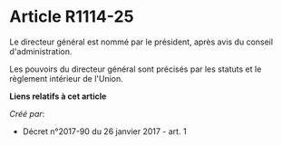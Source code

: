 # Article R1114-25

Le directeur général est nommé par le président, après avis du conseil d'administration. 

Les pouvoirs du directeur général sont précisés par les statuts et le règlement intérieur de l'Union.

**Liens relatifs à cet article**

_Créé par_:

  - Décret n°2017-90 du 26 janvier 2017 - art. 1
